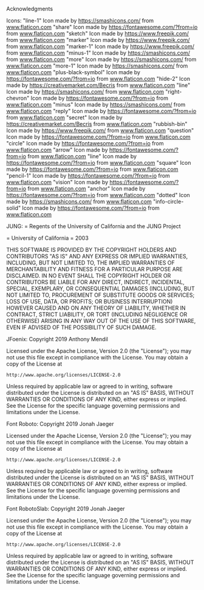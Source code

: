 Acknowledgments

Icons:
"line-1" Icon made by https://smashicons.com/ from www.flaticon.com 
"share" Icon made by https://fontawesome.com/?from=io from www.flaticon.com
"sketch" Icon made by https://www.freepik.com/ from www.flaticon.com
"marker" Icon made by https://www.freepik.com/ from www.flaticon.com
"marker-1" Icon made by https://www.freepik.com/ from www.flaticon.com
"minus-1" Icon made by https://smashicons.com/ from www.flaticon.com
"more" Icon made by https://smashicons.com/ from www.flaticon.com
"more-1" Icon made by https://smashicons.com/ from www.flaticon.com
"plus-black-symbol" Icon made by https://fontawesome.com/?from=io from www.flaticon.com
"hide-2" Icon made by https://creativemarket.com/Becris from www.flaticon.com
"line" Icon made by https://smashicons.com/ from www.flaticon.com
"right-chevron" Icon made by https://fontawesome.com/?from=io from www.flaticon.com
"minus" Icon made by https://smashicons.com/ from www.flaticon.com
"reply" Icon made by https://fontawesome.com/?from=io from www.flaticon.com
"secret" Icon made by https://creativemarket.com/Becris from www.flaticon.com
"rubbish-bin" Icon made by https://www.freepik.com/ from www.flaticon.com
"question" Icon made by https://fontawesome.com/?from=io from www.flaticon.com 
"circle" Icon made by https://fontawesome.com/?from=io from www.flaticon.com
"arrow" Icon made by https://fontawesome.com/?from=io from www.flaticon.com
"line" Icon made by https://fontawesome.com/?from=io from www.flaticon.com
"square" Icon made by https://fontawesome.com/?from=io from www.flaticon.com
"pencil-1" Icon made by https://fontawesome.com/?from=io from www.flaticon.com
"vision" Icon made by https://fontawesome.com/?from=io from www.flaticon.com
"anchor" Icon made by https://fontawesome.com/?from=io from www.flaticon.com
"dotted" Icon made by https://smashicons.com/ from www.flaticon.com
"info-circle-solid" Icon made by https://fontawesome.com/?from=io from www.flaticon.com

JUNG:
<OWNER> = Regents of the University of California and the JUNG Project

<ORGANIZATION> = University of California
<YEAR> = 2003

THIS SOFTWARE IS PROVIDED BY THE COPYRIGHT HOLDERS AND CONTRIBUTORS "AS IS" AND ANY EXPRESS OR IMPLIED WARRANTIES, INCLUDING, BUT NOT LIMITED TO, THE IMPLIED WARRANTIES OF MERCHANTABILITY AND FITNESS FOR A PARTICULAR PURPOSE ARE DISCLAIMED. IN NO EVENT SHALL THE COPYRIGHT HOLDER OR CONTRIBUTORS BE LIABLE FOR ANY DIRECT, INDIRECT, INCIDENTAL, SPECIAL, EXEMPLARY, OR CONSEQUENTIAL DAMAGES (INCLUDING, BUT NOT LIMITED TO, PROCUREMENT OF SUBSTITUTE GOODS OR SERVICES; LOSS OF USE, DATA, OR PROFITS; OR BUSINESS INTERRUPTION) HOWEVER CAUSED AND ON ANY THEORY OF LIABILITY, WHETHER IN CONTRACT, STRICT LIABILITY, OR TORT (INCLUDING NEGLIGENCE OR OTHERWISE) ARISING IN ANY WAY OUT OF THE USE OF THIS SOFTWARE, EVEN IF ADVISED OF THE POSSIBILITY OF SUCH DAMAGE.

JFoenix:
Copyright 2019 Anthony Mendil

Licensed under the Apache License, Version 2.0 (the "License");
you may not use this file except in compliance with the License.
You may obtain a copy of the License at

    http://www.apache.org/licenses/LICENSE-2.0

Unless required by applicable law or agreed to in writing, software
distributed under the License is distributed on an "AS IS" BASIS,
WITHOUT WARRANTIES OR CONDITIONS OF ANY KIND, either express or implied.
See the License for the specific language governing permissions and
limitations under the License.

Font Roboto:
Copyright 2019 Jonah Jaeger

Licensed under the Apache License, Version 2.0 (the "License");
you may not use this file except in compliance with the License.
You may obtain a copy of the License at

    http://www.apache.org/licenses/LICENSE-2.0

Unless required by applicable law or agreed to in writing, software
distributed under the License is distributed on an "AS IS" BASIS,
WITHOUT WARRANTIES OR CONDITIONS OF ANY KIND, either express or implied.
See the License for the specific language governing permissions and
limitations under the License.

Font RobotoSlab:
Copyright 2019 Jonah Jaeger

Licensed under the Apache License, Version 2.0 (the "License");
you may not use this file except in compliance with the License.
You may obtain a copy of the License at

    http://www.apache.org/licenses/LICENSE-2.0

Unless required by applicable law or agreed to in writing, software
distributed under the License is distributed on an "AS IS" BASIS,
WITHOUT WARRANTIES OR CONDITIONS OF ANY KIND, either express or implied.
See the License for the specific language governing permissions and
limitations under the License.

